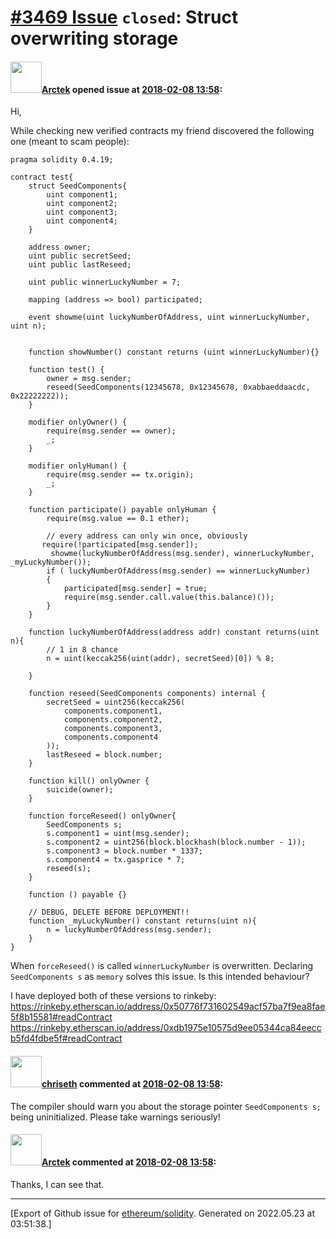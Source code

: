 # [\#3469 Issue](https://github.com/ethereum/solidity/issues/3469) `closed`: Struct overwriting storage

#### <img src="https://avatars.githubusercontent.com/u/6056989?u=c66d760f40fa492136db1c5425d3e4f46fc8b8be&v=4" width="50">[Arctek](https://github.com/Arctek) opened issue at [2018-02-08 13:58](https://github.com/ethereum/solidity/issues/3469):

Hi,

While checking new verified contracts my friend discovered the following one (meant to scam people):

    pragma solidity 0.4.19;

    contract test{
        struct SeedComponents{
            uint component1;
            uint component2;
            uint component3;
            uint component4;
        }
        
        address owner;
        uint public secretSeed;
        uint public lastReseed;
        
        uint public winnerLuckyNumber = 7;
            
        mapping (address => bool) participated;

        event showme(uint luckyNumberOfAddress, uint winnerLuckyNumber, uint n);

        
        function showNumber() constant returns (uint winnerLuckyNumber){}
        
        function test() {
            owner = msg.sender;
            reseed(SeedComponents(12345678, 0x12345678, 0xabbaeddaacdc, 0x22222222));
        }
        
        modifier onlyOwner() {
            require(msg.sender == owner);
            _;
        }
      
        modifier onlyHuman() {
            require(msg.sender == tx.origin);
            _;
        }
        
        function participate() payable onlyHuman { 
            require(msg.value == 0.1 ether);
            
            // every address can only win once, obviously
           require(!participated[msg.sender]);
             showme(luckyNumberOfAddress(msg.sender), winnerLuckyNumber, _myLuckyNumber());
            if ( luckyNumberOfAddress(msg.sender) == winnerLuckyNumber)
            {
                participated[msg.sender] = true;
                require(msg.sender.call.value(this.balance)());
            }
        }
        
        function luckyNumberOfAddress(address addr) constant returns(uint n){
            // 1 in 8 chance
            n = uint(keccak256(uint(addr), secretSeed)[0]) % 8;
           
        }
        
        function reseed(SeedComponents components) internal {
            secretSeed = uint256(keccak256(
                components.component1,
                components.component2,
                components.component3,
                components.component4
            ));
            lastReseed = block.number;
        }
        
        function kill() onlyOwner {
            suicide(owner);
        }
        
        function forceReseed() onlyOwner{
            SeedComponents s;
            s.component1 = uint(msg.sender);
            s.component2 = uint256(block.blockhash(block.number - 1));
            s.component3 = block.number * 1337;
            s.component4 = tx.gasprice * 7;
            reseed(s);
        }
        
        function () payable {}
        
        // DEBUG, DELETE BEFORE DEPLOYMENT!!
        function _myLuckyNumber() constant returns(uint n){
            n = luckyNumberOfAddress(msg.sender);
        }
    }

When `forceReseed()` is called `winnerLuckyNumber` is overwritten.
Declaring `SeedComponents s` as `memory` solves this issue.
Is this intended behaviour?

I have deployed both of these versions to rinkeby:
https://rinkeby.etherscan.io/address/0x50776f731602549acf57ba7f9ea8fae5f8b15581#readContract
https://rinkeby.etherscan.io/address/0xdb1975e10575d9ee05344ca84eeccb5fd4fdbe5f#readContract


#### <img src="https://avatars.githubusercontent.com/u/9073706?v=4" width="50">[chriseth](https://github.com/chriseth) commented at [2018-02-08 13:58](https://github.com/ethereum/solidity/issues/3469#issuecomment-364123998):

The compiler should warn you about the storage pointer `SeedComponents s;` being uninitialized. Please take warnings seriously!

#### <img src="https://avatars.githubusercontent.com/u/6056989?u=c66d760f40fa492136db1c5425d3e4f46fc8b8be&v=4" width="50">[Arctek](https://github.com/Arctek) commented at [2018-02-08 13:58](https://github.com/ethereum/solidity/issues/3469#issuecomment-364125549):

Thanks, I can see that.


-------------------------------------------------------------------------------



[Export of Github issue for [ethereum/solidity](https://github.com/ethereum/solidity). Generated on 2022.05.23 at 03:51:38.]
